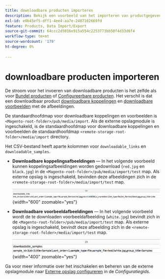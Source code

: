 ```yaml
---
title: downloadbare producten importeren
description: Bekijk een voorbeeld van het importeren van productgegevens voor een downloadbaar product.
exl-id: e0b45ef5-dff1-4ee4-aa7e-2407162669fd
feature: Products, Data Import/Export
source-git-commit: 64ccc2d5016e915a554c2253773bb50f4d33d6f4
workflow-type: tm+mt
source-wordcount: '179'
ht-degree: 0%

---
```


# downloadbare producten importeren

De stroom voor het invoeren van downloadbare producten is het zelfde als voor [Bundel producten](data-transfer-bundle-products.md) of [Configureerbare producten](data-transfer-configurable-products.md). Het verschil is dat een downloadbaar product [downloadbare koppelingen](../catalog/product-create-downloadable.md) en [downloadbare voorbeelden](../catalog/product-create-downloadable.md) met de afbeeldingen.

De standaardhoofdmap voor downloadbare koppelingen en voorbeelden is `<Magento-root-folder>/pub/media/import`. Als de externe opslagmodule is ingeschakeld, is de standaardhoofdmap voor downloadbare koppelingen en voorbeelden de standaardhoofdmap `<remote-storage-root-folder>/media/import` directory.

Het CSV-bestand heeft aparte kolommen voor `downloadable_links` en `downloadable_samples`.

- **Downloadbare koppelingsafbeeldingen** — In het volgende voorbeeld kunnen koppelingsafbeeldingen worden gedownload (`red.jpg` en `black.jpg`) in de `<Magento-root-folder>/pub/media/import/test` map. Als externe opslag is ingeschakeld, bevinden deze afbeeldingen zich in de `<remote-storage-root-folder>/media/import/test` map.

  ![Voorbeeldgegevens - downloadbaar product met downloadbare koppelingen](./assets/data-import-downloadable-links.png){width="600" zoomable="yes"}

- **Downloadbare voorbeeldafbeeldingen** — In het volgende voorbeeld wordt de te downloaden voorbeeldafbeelding (`white.jpg`) bevindt zich in de `<Magento-root-folder>/pub/media/import/test` map. Als externe opslag is ingeschakeld, bevindt deze afbeelding zich in de `<remote-storage-root-folder>/media/import/test` map.

  ![Voorbeeldgegevens - downloadbaar product met downloadbare voorbeelden](./assets/data-import-downloadable-samples.png){width="400" zoomable="yes"}

Ga voor meer informatie over het inschakelen en beheren van de externe opslagmodule naar [Externe opslag configureren](https://experienceleague.adobe.com/docs/commerce-operations/configuration-guide/storage/remote-storage/remote-storage.html) in de _Configuratiegids_.
